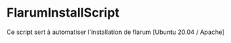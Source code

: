 # FlarumInstallScript
Ce script sert à automatiser l'installation de flarum [Ubuntu 20.04 / Apache]
